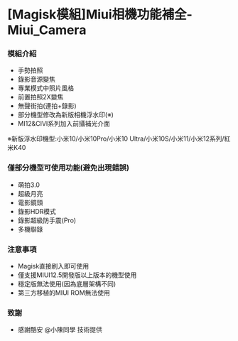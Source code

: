 # [Magisk模組]Miui相機功能補全-Miui_Camera
### 模組介紹
- 手勢拍照
- 錄影音源變焦
- 專業模式中照片風格
- 前置拍照2X變焦
- 無聲街拍(連拍+錄影)
- 部分機型修改為新版相機浮水印(※)
- MI12&CIVI系列加入前攝補光介面

※新版浮水印機型:小米10/小米10Pro/小米10 Ultra/小米10S/小米11/小米12系列/紅米K40

### 僅部分機型可使用功能(避免出現錯誤)
- 萌拍3.0
- 超級月亮
- 電影鏡頭
- 錄影HDR模式
- 錄影超級防手震(Pro)
- 多機聯錄

### 注意事項
- Magisk直接刷入即可使用
- 僅支援MIUI12.5開發版以上版本的機型使用
- 穩定版無法使用(因為底層架構不同)
- 第三方移植的MIUI ROM無法使用

### 致謝
- 感謝酷安 @小陳同學 技術提供
